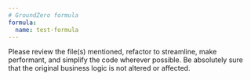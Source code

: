 ```yaml
---
# GroundZero formula
formula:
  name: test-formula
---
```


Please review the file(s) mentioned, refactor to streamline, make performant, and simplify the code wherever possible. Be absolutely sure that the original business logic is not altered or affected.
